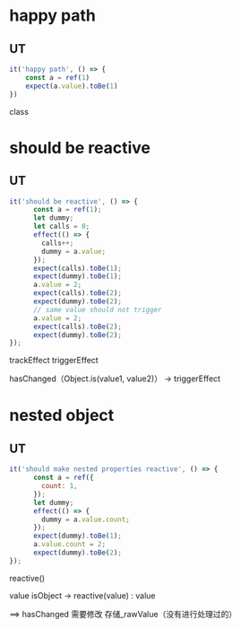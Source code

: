 # happy path
## UT
```javascript
it('happy path', () => {
	const a = ref(1)
	expect(a.value).toBe(1)
})
```


class

# should be reactive
## UT
```javascript
it('should be reactive', () => {
      const a = ref(1);
      let dummy;
      let calls = 0;
      effect(() => {
        calls++;
        dummy = a.value;
      });
      expect(calls).toBe(1);
      expect(dummy).toBe(1);
      a.value = 2;
      expect(calls).toBe(2);
      expect(dummy).toBe(2);
      // same value should not trigger
      a.value = 2;
      expect(calls).toBe(2);
      expect(dummy).toBe(2);
});
```


trackEffect
triggerEffect

hasChanged（Object.is(value1, value2)） -> triggerEffect

# nested object

## UT
```javascript
it('should make nested properties reactive', () => {
      const a = ref({
        count: 1,
      });
      let dummy;
      effect(() => {
        dummy = a.value.count;
      });
      expect(dummy).toBe(1);
      a.value.count = 2;
      expect(dummy).toBe(2);
});
```

reactive()

value isObject -> reactive(value) : value

==> hasChanged 需要修改
存储_rawValue（没有进行处理过的）



